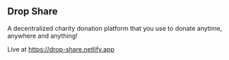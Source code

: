 ## Drop Share

A decentralized charity donation platform that you use to donate anytime, anywhere and anything!

Live at https://drop-share.netlify.app

